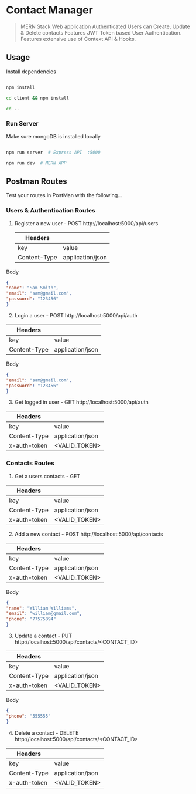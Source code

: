 # Contact Manager

> MERN Stack Web application
> Authenticated Users can Create, Update & Delete contacts
> Features JWT Token based User Authentication.
> Features extensive use of Context API & Hooks.

## Usage

Install dependencies

```bash

npm install

cd client && npm install

cd ..

```

### Run Server

Make sure mongoDB is installed locally

```bash

npm run server  # Express API  :5000

npm run dev  # MERN APP

```

## Postman Routes

Test your routes in PostMan with the following...

### Users & Authentication Routes

1. Register a new user - POST http://localhost:5000/api/users

   | Headers      |                  |
   | ------------ | ---------------- |
   | key          | value            |
   | Content-Type | application/json |

Body

```JSON
{
"name": "Sam Smith",
"email": "sam@gmail.com",
"password": "123456"
}
```

2. Login a user - POST http://localhost:5000/api/auth

| Headers      |                  |
| ------------ | ---------------- |
| key          | value            |
| Content-Type | application/json |

Body

```JSON
{
"email": "sam@gmail.com",
"password": "123456"
}
```

3. Get logged in user - GET http://localhost:5000/api/auth

| Headers      |                  |
| ------------ | ---------------- |
| key          | value            |
| Content-Type | application/json |
| x-auth-token | <VALID_TOKEN>    |

### Contacts Routes

1. Get a users contacts - GET

| Headers      |                  |
| ------------ | ---------------- |
| key          | value            |
| Content-Type | application/json |
| x-auth-token | <VALID_TOKEN>    |

2. Add a new contact - POST http://localhost:5000/api/contacts

| Headers      |                  |
| ------------ | ---------------- |
| key          | value            |
| Content-Type | application/json |
| x-auth-token | <VALID_TOKEN>    |

Body

```JSON
{
"name": "William Williams",
"email": "william@gmail.com",
"phone": "77575894"
}
```

3. Update a contact - PUT http://localhost:5000/api/contacts/<CONTACT_ID>

| Headers      |                  |
| ------------ | ---------------- |
| key          | value            |
| Content-Type | application/json |
| x-auth-token | <VALID_TOKEN>    |

Body

```JSON
{
"phone": "555555"
}
```

4. Delete a contact - DELETE http://localhost:5000/api/contacts/<CONTACT_ID>

| Headers      |                  |
| ------------ | ---------------- |
| key          | value            |
| Content-Type | application/json |
| x-auth-token | <VALID_TOKEN>    |
